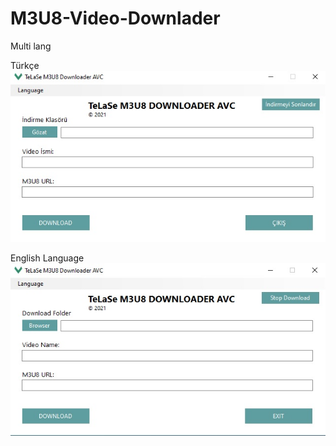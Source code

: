 # M3U8-Video-Downlader
Multi lang

Türkçe
![Demo](https://raw.githubusercontent.com/telase/M3U8-Video-Downlader/main/avc.jpg)

English Language
![Demo](https://raw.githubusercontent.com/telase/M3U8-Video-Downlader/main/avc1.jpg)
